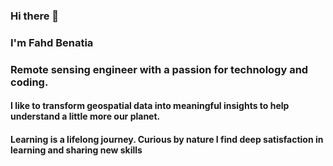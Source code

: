 ### Hi there 👋
### I'm Fahd Benatia
### Remote sensing engineer with a passion for technology and coding. 
#### I like to transform geospatial data into meaningful insights to help understand a little more our planet.
#### Learning is a lifelong journey. Curious by nature I find deep satisfaction in learning and sharing new skills
<!--
**Fahdben/Fahdben** is a ✨ _special_ ✨ repository because its `README.md` (this file) appears on your GitHub profile.

Here are some ideas to get you started:

- 🔭 I’m currently working on ...
- 🌱 I’m currently learning ...
- 👯 I’m looking to collaborate on ...
- 🤔 I’m looking for help with ...
- 💬 Ask me about ...
- 📫 How to reach me: ...
- 😄 Pronouns: ...
- ⚡ Fun fact: ...
-->
